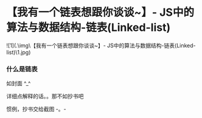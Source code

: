 # 【我有一个链表想跟你谈谈~】- JS中的算法与数据结构-链表(Linked-list)

![1](.\img\【我有一个链表想跟你谈谈~】- JS中的算法与数据结构-链表(Linked-list)\1.jpg)

### 什么是链表

如封面 ^_^

详细点解释的话。。那不如抄书吧

惯例，抄书交给截图 -。-

